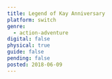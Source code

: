```yaml
---
title: Legend of Kay Anniversary
platform: switch
genre:
  - action-adventure
digital: false
physical: true
guide: false
pending: false
posted: 2018-06-09
---
```

